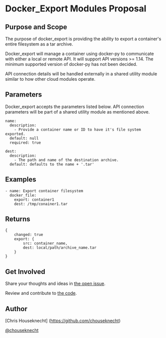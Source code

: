 # Docker_Export Modules Proposal

## Purpose and Scope

The purpose of docker_export is providing the ability to export a container's entire filesystem as a tar archive.

Docker_export will manage a container using docker-py to communicate with either a local or remote API. It will
support API versions >= 1.14. The minimum supported version of docker-py has not been decided.

API connection details will be handled externally in a shared utility module similar to how other cloud modules operate.

## Parameters

Docker_export accepts the parameters listed below. API connection parameters will be part of a shared utility module
as mentioned above.

```
name:
  description: 
    - Provide a container name or ID to have it's file system exported.
  default: null
  required: true
  
dest:
  description:
    - The path and name of the destination archive.
  default: defaults to the name + '.tar' 
```

## Examples

```
- name: Export container filesystem
  docker_file:
    export: container1
    dest: /tmp/conainer1.tar
```

## Returns

```
{
    changed: true
    export: {
        src: container_name,
        dest: local/path/archive_name.tar
    }
}

```


## Get Involved

Share your thoughts and ideas in [the open issue](https://github.com/ansible/proposals/issues/1).

Review and contribute to [the code](https://github.com/ansible/docker).

## Author

[Chris Houseknecht] (https://github.com/chouseknecht)

[@chouseknecht](https://twitter.com/chouseknecht)
